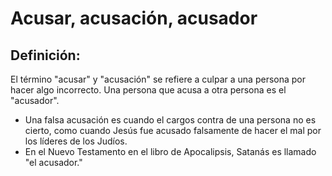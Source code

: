 # Acusar, acusación, acusador

## Definición: 

El término "acusar" y "acusación" se refiere a culpar a una persona por hacer algo incorrecto. Una persona que acusa a otra persona es el "acusador".

* Una falsa acusación es cuando el cargos contra de una persona no es cierto, como cuando Jesús fue acusado falsamente de hacer el mal por los líderes de los Judíos.
* En el Nuevo Testamento en el libro de Apocalipsis, Satanás es llamado "el acusador."

